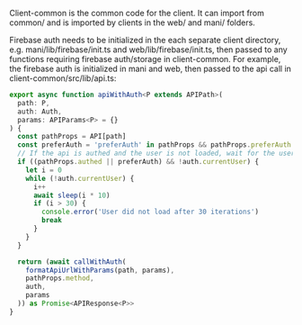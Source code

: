 Client-common is the common code for the client. It can import from common/ and is imported by clients in the web/ and mani/ folders.

Firebase auth needs to be initialized in the each separate client directory, e.g. mani/lib/firebase/init.ts and web/lib/firebase/init.ts, then passed to any functions requiring firebase auth/storage in client-common. For example, the firebase auth is initialized in mani and web, then passed to the api call in client-common/src/lib/api.ts:

```ts
export async function apiWithAuth<P extends APIPath>(
  path: P,
  auth: Auth,
  params: APIParams<P> = {}
) {
  const pathProps = API[path]
  const preferAuth = 'preferAuth' in pathProps && pathProps.preferAuth
  // If the api is authed and the user is not loaded, wait for the user to load.
  if ((pathProps.authed || preferAuth) && !auth.currentUser) {
    let i = 0
    while (!auth.currentUser) {
      i++
      await sleep(i * 10)
      if (i > 30) {
        console.error('User did not load after 30 iterations')
        break
      }
    }
  }

  return (await callWithAuth(
    formatApiUrlWithParams(path, params),
    pathProps.method,
    auth,
    params
  )) as Promise<APIResponse<P>>
}
```
